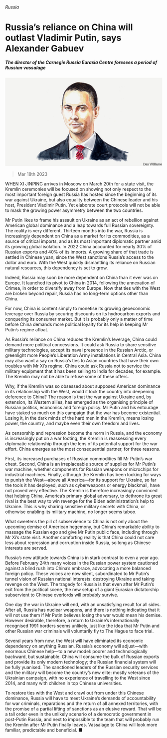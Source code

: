 ###### Russia

# Russia’s reliance on China will outlast Vladimir Putin, says Alexander Gabuev 

##### The director of the Carnegie Russia Eurasia Centre foresees a period of Russian vassalage 

![image](images/20220217_BID001.jpg) 

> Mar 18th 2023 

WHEN XI JINPING arrives in Moscow on March 20th for a state visit, the Kremlin ceremonies will be focused on showing not only respect to the most important foreign guest Russia has hosted since the beginning of its war against Ukraine, but also equality between the Chinese leader and his host, President Vladimir Putin. Yet elaborate court protocols will not be able to mask the growing power asymmetry between the two countries.

Mr Putin likes to frame his assault on Ukraine as an act of rebellion against American global dominance and a leap towards full Russian sovereignty. The reality is very different. Thirteen months into the war, Russia is increasingly dependent on China as a market for its commodities, as a source of critical imports, and as its most important diplomatic partner amid its growing global isolation. In 2022 China accounted for nearly 30% of Russian exports and 40% of its imports. A growing share of that trade is settled in Chinese yuan, since the West sanctions Russia’s access to the dollar and euro. With the West quickly dismantling its reliance on Russian natural resources, this dependency is set to grow.

Indeed, Russia may soon be more dependent on China than it ever was on Europe. It launched its pivot to China in 2014, following the annexation of Crimea, in order to diversify away from Europe. Now that ties with the West are broken beyond repair, Russia has no long-term options other than China.

For now, China is content simply to monetise its growing geoeconomic leverage over Russia by securing discounts on its hydrocarbon exports and conquering its consumer market. But it is probably only a matter of time before China demands more political loyalty for its help in keeping Mr Putin’s regime afloat.

As Russia’s reliance on China reduces the Kremlin’s leverage, China could demand more political concessions. It could ask Russia to share sensitive military technologies, accept its naval presence in the Russian Arctic, or greenlight more People’s Liberation Army installations in Central Asia. China may also want a say on Russia’s ties to Asian countries that have their own troubles with Mr Xi’s regime. China could ask Russia not to service the military equipment that it has been selling to India for decades, for example. The Kremlin may not be able to refuse some of these offers.

Why, if the Kremlin was so obsessed about supposed American dominance in its relationship with the West, would it lock the country into deepening deference to China? The reason is that the war against Ukraine and, by extension, its Western allies, has emerged as the organising principle of Russian politics, economics and foreign policy. Mr Putin and his entourage have staked so much on this campaign that the war has become existential. Losing it, in the dark minds of the hard men in the Kremlin, means losing power, the country, and maybe even their own freedom and lives.

As censorship and repression become the norm in Russia, and the economy is increasingly put on a war footing, the Kremlin is reassessing every diplomatic relationship through the lens of its potential support for the war effort. China emerges as the most consequential partner, for three reasons.

First, its increased purchases of Russian commodities fill Mr Putin’s war chest. Second, China is an irreplaceable source of supplies for Mr Putin’s war machine, whether components for Russian weapons or microchips for industrial machines. Finally, although the Kremlin has been looking for ways to punish the West—above all America—for its support for Ukraine, so far the tools it has deployed, such as cyberweapons or energy blackmail, have not proved very effective. The Kremlin is therefore increasingly convinced that helping China, America’s primary global adversary, to dethrone its great rival is the best way to win revenge for the Biden administration’s help to Ukraine. This is why sharing sensitive military secrets with China, or otherwise enabling its military machine, no longer seems taboo.

What sweetens the pill of subservience to China is not only  about the upcoming demise of American hegemony, but China’s remarkable ability to massage the Russian ego and give Mr Putin public face, including through Mr Xi’s state visit. Another comforting reality is that China could not care less about repression and corruption inside Russia, so long as Chinese interests are served.

Russia’s new attitude towards China is in stark contrast to even a year ago. Before February 24th many voices in the Russian power system cautioned against a blind rush into China’s embrace, advocating a more balanced foreign policy. These voices are now silent, subordinated to Mr Putin’s tunnel vision of Russian national interests: destroying Ukraine and taking revenge on the West. The tragedy for Russia is that even after Mr Putin’s exit from the political scene, the new setup of a giant Eurasian dictatorship subservient to Chinese overlords will probably survive.

One day the war in Ukraine will end, with an unsatisfying result for all sides. After all, Russia has nuclear weapons, and there is nothing indicating that it will not use them if Mr Putin believes losing the war would mean his demise. However desirable, therefore, a return to Ukraine’s internationally recognised 1991 borders seems unlikely, just like the idea that Mr Putin and other Russian war criminals will voluntarily fly to The Hague to face trial.

Several years from now, the West will have eliminated its economic dependency on anything Russian. Russia’s economy will adjust—with enormous Chinese help—to a new model: poorer and technologically backward, but sustainable. China will consume the bulk of Russian exports and provide its only modern technology; the Russian financial system will be fully yuanised. The sanctioned leaders of the Russian security services and the military will become the country’s new elite: mostly veterans of the Ukrainian campaign, with no experience of travelling to the West since 2014, and many with children in top Chinese universities.

To restore ties with the West and crawl out from under this Chinese dominance, Russia will have to meet Ukraine’s demands of accountability for war criminals, reparations and the return of all annexed territories, with the promise of a partial lifting of sanctions as an elusive reward. That will be a tall order even in the unlikely scenario of a democratic government in post-Putin Russia, and next to impossible to the team that will probably run the Kremlin after Mr Putin finally leaves. Vassalage to China will look more familiar, predictable and beneficial. ■


